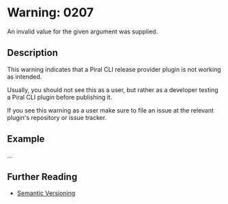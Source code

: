 # Warning: 0207

An invalid value for the given argument was supplied.

## Description

This warning indicates that a Piral CLI release provider plugin is not working as
intended.

Usually, you should not see this as a user, but rather as a developer testing a
Piral CLI plugin before publishing it.

If you see this warning as a user make sure to file an issue at the relevant plugin's
repository or issue tracker.

## Example

...

## Further Reading

- [Semantic Versioning](https://semver.org)
